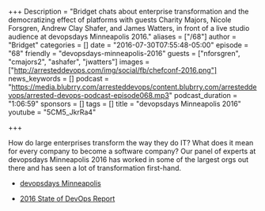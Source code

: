 +++
Description = "Bridget chats about enterprise transformation and the democratizing effect of platforms with guests Charity Majors, Nicole Forsgren, Andrew Clay Shafer, and James Watters, in front of a live studio audience at devopsdays Minneapolis 2016."
aliases = ["/68"]
author = "Bridget"
categories = []
date = "2016-07-30T07:55:48-05:00"
episode = "68"
friendly = "devopsdays-minneapolis-2016"
guests = ["nforsgren", "cmajors2", "ashafer", "jwatters"]
images = ["http://arresteddevops.com/img/social/fb/chefconf-2016.png"]
news_keywords = []
podcast = "https://media.blubrry.com/arresteddevops/content.blubrry.com/arresteddevops/arrested-devops-podcast-episode068.mp3"
podcast_duration = "1:06:59"
sponsors = []
tags = []
title = "devopsdays Minneapolis 2016"
youtube = "5CM5_JkrRa4"

+++

How do large enterprises transform the way they do IT? What does it mean for every company to become a software company? Our panel of experts at devopsdays Minneapolis 2016 has worked in some of the largest orgs out there and has seen a lot of transformation first-hand.

- [devopsdays Minneapolis](http://www.devopsdays.org/events/2016-minneapolis/welcome/)

- [2016 State of DevOps Report](https://puppet.com/resources/white-paper/2016-state-of-devops-report)

